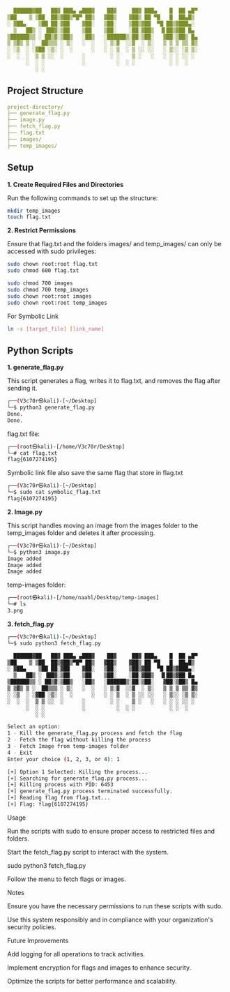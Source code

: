 ```yaml
  ██████▓██   ██▓ ███▄ ▄███▓    ██▓     ██▓ ███▄    █  ██ ▄█▀
▒██    ▒ ▒██  ██▒▓██▒▀█▀ ██▒   ▓██▒    ▓██▒ ██ ▀█   █  ██▄█▒ 
░ ▓██▄    ▒██ ██░▓██    ▓██░   ▒██░    ▒██▒▓██  ▀█ ██▒▓███▄░ 
  ▒   ██▒ ░ ▐██▓░▒██    ▒██    ▒██░    ░██░▓██▒  ▐▌██▒▓██ █▄ 
▒██████▒▒ ░ ██▒▓░▒██▒   ░██▒   ░██████▒░██░▒██░   ▓██░▒██▒ █▄
▒ ▒▓▒ ▒ ░  ██▒▒▒ ░ ▒░   ░  ░   ░ ▒░▓  ░░▓  ░ ▒░   ▒ ▒ ▒ ▒▒ ▓▒
░ ░▒  ░ ░▓██ ░▒░ ░  ░      ░   ░ ░ ▒  ░ ▒ ░░ ░░   ░ ▒░░ ░▒ ▒░
░  ░  ░  ▒ ▒ ░░  ░      ░        ░ ░    ▒ ░   ░   ░ ░ ░ ░░ ░ 
      ░  ░ ░            ░          ░  ░ ░           ░ ░  ░   
         ░ ░
```
## Project Structure

```yaml
project-directory/
├── generate_flag.py
├── image.py
├── fetch_flag.py
├── flag.txt
├── images/
├── temp_images/
```
## Setup

**1. Create Required Files and Directories**

Run the following commands to set up the structure:

```bash
mkdir temp_images
touch flag.txt
```

**2. Restrict Permissions**

Ensure that flag.txt and the folders images/ and temp_images/ can only be accessed with sudo privileges:

```bash
sudo chown root:root flag.txt
sudo chmod 600 flag.txt

sudo chmod 700 images
sudo chmod 700 temp_images
sudo chown root:root images
sudo chown root:root temp_images
```

For Symbolic Link
```bash
ln -s [target_file] [link_name]
```

## Python Scripts

**1. generate_flag.py**

This script generates a flag, writes it to flag.txt, and removes the flag after sending it.

```bash                                                                                                                    
┌──(V3c70r㉿kali)-[~/Desktop]
└─$ python3 generate_flag.py
Done.
Done.
```
flag.txt file:

```bash
┌──(root㉿kali)-[/home/V3c70r/Desktop]
└─# cat flag.txt
flag{6107274195}  
```

Symbolic link file also save the same flag that store in flag.txt

```bash
┌──(V3c70r㉿kali)-[~/Desktop]
└─$ sudo cat symbolic_flag.txt                    
flag{6107274195}  
```

**2. Image.py**

This script handles moving an image from the images folder to the temp_images folder and deletes it after processing.

```bash
┌──(V3c70r㉿kali)-[~/Desktop]
└─$ python3 image.py
Image added
Image added
Image added
```

temp-images folder:

```bash
┌──(root㉿kali)-[/home/naahl/Desktop/temp-images]
└─# ls
3.png
```

**3. fetch_flag.py**

```bash
┌──(V3c70r㉿kali)-[~/Desktop]
└─$ sudo python3 fetch_flag.py

  ██████▓██   ██▓ ███▄ ▄███▓    ██▓     ██▓ ███▄    █  ██ ▄█▀
▒██    ▒ ▒██  ██▒▓██▒▀█▀ ██▒   ▓██▒    ▓██▒ ██ ▀█   █  ██▄█▒ 
░ ▓██▄    ▒██ ██░▓██    ▓██░   ▒██░    ▒██▒▓██  ▀█ ██▒▓███▄░ 
  ▒   ██▒ ░ ▐██▓░▒██    ▒██    ▒██░    ░██░▓██▒  ▐▌██▒▓██ █▄ 
▒██████▒▒ ░ ██▒▓░▒██▒   ░██▒   ░██████▒░██░▒██░   ▓██░▒██▒ █▄
▒ ▒▓▒ ▒ ░  ██▒▒▒ ░ ▒░   ░  ░   ░ ▒░▓  ░░▓  ░ ▒░   ▒ ▒ ▒ ▒▒ ▓▒
░ ░▒  ░ ░▓██ ░▒░ ░  ░      ░   ░ ░ ▒  ░ ▒ ░░ ░░   ░ ▒░░ ░▒ ▒░
░  ░  ░  ▒ ▒ ░░  ░      ░        ░ ░    ▒ ░   ░   ░ ░ ░ ░░ ░ 
      ░  ░ ░            ░          ░  ░ ░           ░ ░  ░   
         ░ ░                                                 

Select an option:
1 - Kill the generate_flag.py process and fetch the flag
2 - Fetch the flag without killing the process
3 - Fetch Image from temp-images folder
4 - Exit
Enter your choice (1, 2, 3, or 4): 1

[+] Option 1 Selected: Killing the process...
[+] Searching for generate_flag.py process...
[+] Killing process with PID: 6453
[+] generate_flag.py process terminated successfully.
[+] Reading flag from flag.txt...
[+] Flag: flag{6107274195}
```
Usage

Run the scripts with sudo to ensure proper access to restricted files and folders.

Start the fetch_flag.py script to interact with the system.

sudo python3 fetch_flag.py

Follow the menu to fetch flags or images.

Notes

Ensure you have the necessary permissions to run these scripts with sudo.

Use this system responsibly and in compliance with your organization's security policies.

Future Improvements

Add logging for all operations to track activities.

Implement encryption for flags and images to enhance security.

Optimize the scripts for better performance and scalability.


